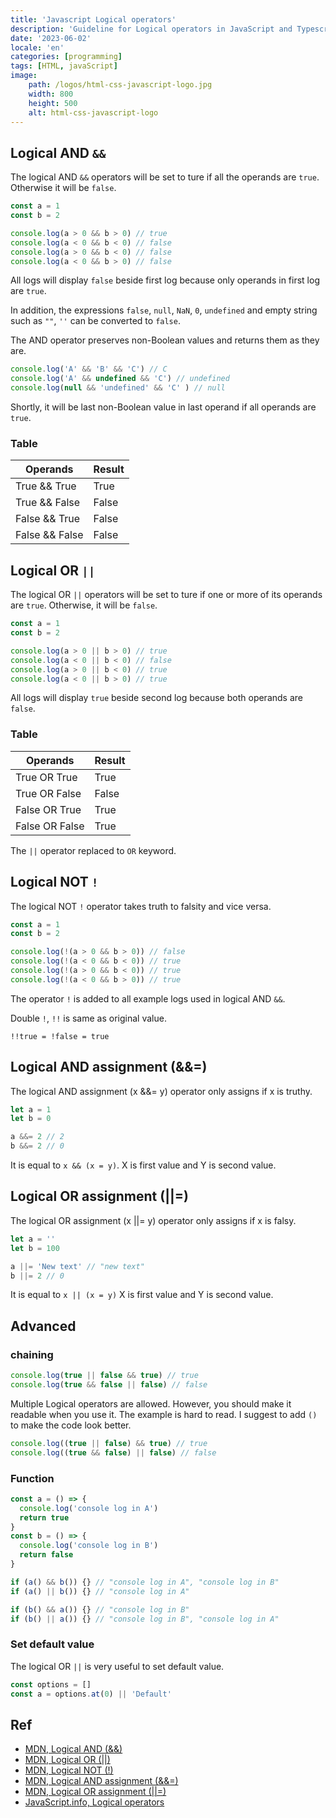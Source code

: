```yaml
---
title: 'Javascript Logical operators'
description: 'Guideline for Logical operators in JavaScript and Typescript'
date: '2023-06-02'
locale: 'en'
categories: [programming]
tags: [HTML, javaScript]
image:
    path: /logos/html-css-javascript-logo.jpg
    width: 800
    height: 500
    alt: html-css-javascript-logo
---
```

## Logical AND `&&`
The logical AND `&&` operators will be set to ture if all the operands are `true`. Otherwise it will be `false`.
```js
const a = 1
const b = 2

console.log(a > 0 && b > 0) // true
console.log(a < 0 && b < 0) // false
console.log(a > 0 && b < 0) // false
console.log(a < 0 && b > 0) // false
```
All logs will display `false` beside first log because only operands in first log are `true`.

In addition, the expressions `false`, `null`, `NaN`, `0`, `undefined` and empty string such as `""`, `''` can be converted to `false`.

The AND operator preserves non-Boolean values and returns them as they are.
```js
console.log('A' && 'B' && 'C') // C
console.log('A' && undefined && 'C') // undefined
console.log(null && 'undefined' && 'C' ) // null
```
Shortly, it will be last non-Boolean value in last operand if all operands are `true`.

### Table
| Operands        | Result  |
|-----------------|---------|
| True  &&  True  | True    |
| True  &&  False | False   |
| False &&  True  | False   |
| False &&  False | False   |

## Logical OR `||`
The logical OR `||` operators will be set to ture if one or more of its operands are `true`. Otherwise, it will be `false`.
```js
const a = 1
const b = 2

console.log(a > 0 || b > 0) // true
console.log(a < 0 || b < 0) // false
console.log(a > 0 || b < 0) // true
console.log(a < 0 || b > 0) // true
```
All logs will display `true` beside second log because both operands are `false`.

### Table
| Operands        | Result |
|-----------------|--------|
| True  OR  True  | True   |
| True  OR  False | False  |
| False OR  True  | True   |
| False OR  False | True   |

The `||` operator replaced to `OR` keyword.

## Logical NOT `!`
The logical NOT `!` operator takes truth to falsity and vice versa.
```js
const a = 1
const b = 2

console.log(!(a > 0 && b > 0)) // false
console.log(!(a < 0 && b < 0)) // true
console.log(!(a > 0 && b < 0)) // true
console.log(!(a < 0 && b > 0)) // true
```
The operator `!` is added to all example logs used in logical AND `&&`.

Double `!`, `!!` is same as original value.
```text
!!true = !false = true
```

## Logical AND assignment (&&=)
The logical AND assignment (x &&= y) operator only assigns if x is truthy.
```js
let a = 1
let b = 0

a &&= 2 // 2
b &&= 2 // 0
```
It is equal to `x && (x = y)`. X is first value and Y is second value.

## Logical OR assignment (||=)
The logical OR assignment (x ||= y) operator only assigns if x is falsy.
```js
let a = ''
let b = 100

a ||= 'New text' // "new text"
b ||= 2 // 0
```
It is equal to `x || (x = y)` X is first value and Y is second value.

## Advanced
### chaining
```js
console.log(true || false && true) // true
console.log(true && false || false) // false
```
Multiple Logical operators are allowed. However, you should make it readable when you use it. The example is hard to read. 
I suggest to add `()` to make the code look better. 
```js
console.log((true || false) && true) // true
console.log((true && false) || false) // false
```

### Function
```js
const a = () => {
  console.log('console log in A')
  return true
}
const b = () => {
  console.log('console log in B')
  return false
}

if (a() && b()) {} // "console log in A", "console log in B"
if (a() || b()) {} // "console log in A"

if (b() && a()) {} // "console log in B"
if (b() || a()) {} // "console log in B", "console log in A"
```

### Set default value
The logical OR `||` is very useful to set default value.

```js
const options = [] 
const a = options.at(0) || 'Default'
```

## Ref
- [MDN, Logical AND (&&)](https://developer.mozilla.org/en-US/docs/Web/JavaScript/Reference/Operators/Logical_AND)
- [MDN, Logical OR (||)](https://developer.mozilla.org/en-US/docs/Web/JavaScript/Reference/Operators/Logical_OR)
- [MDN, Logical NOT (!)](https://developer.mozilla.org/en-US/docs/Web/JavaScript/Reference/Operators/Logical_NOT)
- [MDN, Logical AND assignment (&&=)](https://developer.mozilla.org/en-US/docs/Web/JavaScript/Reference/Operators/Logical_AND_assignment)
- [MDN, Logical OR assignment (||=)](https://developer.mozilla.org/en-US/docs/Web/JavaScript/Reference/Operators/Logical_OR_assignment)
- [JavaScript.info, Logical operators](https://javascript.info/logical-operators)
